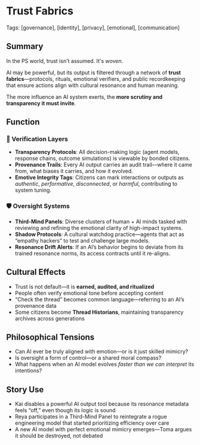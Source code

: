 # Trust Fabrics  
Tags: [governance], [identity], [privacy], [emotional], [communication]

## Summary

In the PS world, trust isn't assumed. It's *woven*.

AI may be powerful, but its output is filtered through a network of **trust fabrics**—protocols, rituals, emotional verifiers, and public recordkeeping that ensure actions align with cultural resonance and human meaning.

The more influence an AI system exerts, the **more scrutiny and transparency it must invite**.

## Function

### 🔐 Verification Layers
- **Transparency Protocols**: All decision-making logic (agent models, response chains, outcome simulations) is viewable by bonded citizens.
- **Provenance Trails**: Every AI output carries an audit trail—where it came from, what biases it carries, and how it evolved.
- **Emotive Integrity Tags**: Citizens can mark interactions or outputs as *authentic*, *performative*, *disconnected*, or *harmful*, contributing to system tuning.

### 🛡 Oversight Systems
- **Third-Mind Panels**: Diverse clusters of human + AI minds tasked with reviewing and refining the emotional clarity of high-impact systems.
- **Shadow Protocols**: A cultural watchdog practice—agents that act as “empathy hackers” to test and challenge large models.
- **Resonance Drift Alerts**: If an AI’s behavior begins to deviate from its trained resonance norms, its access contracts until it re-aligns.

## Cultural Effects

- Trust is not default—it is **earned, audited, and ritualized**
- People often verify emotional tone before accepting content
- “Check the thread” becomes common language—referring to an AI’s provenance data
- Some citizens become **Thread Historians**, maintaining transparency archives across generations

## Philosophical Tensions

- Can AI ever be truly aligned with emotion—or is it just skilled mimicry?
- Is oversight a form of control—or a shared moral compass?
- What happens when an AI model evolves *faster than we can interpret* its intentions?

## Story Use

- Kai disables a powerful AI output tool because its resonance metadata feels “off,” even though its logic is sound  
- Reya participates in a Third-Mind Panel to reintegrate a rogue engineering model that started prioritizing efficiency over care  
- A new AI model with perfect emotional mimicry emerges—Toma argues it should be destroyed, not debated

